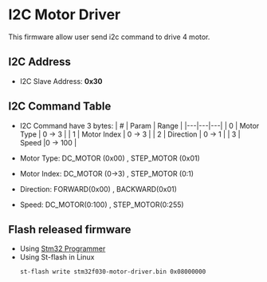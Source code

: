 # I2C Motor Driver
This firmware allow user send i2c command to drive 4 motor.

## I2C Address 
- I2C Slave Address: **0x30**

## I2C Command Table

- I2C Command have 3 bytes:
    | # | Param  | Range  |
    |---|---|---|
    |  0  | Motor Type  |  0 -> 3 | 
    |  1  | Motor Index  |  0 -> 3 | 
    |  2 |  Direction | 0 -> 1  | 
    |  3 |  Speed |0 -> 100    |

- Motor Type: DC_MOTOR (0x00) , STEP_MOTOR (0x01)
- Motor Index: DC_MOTOR (0->3) , STEP_MOTOR (0:1)
- Direction: FORWARD(0x00) , BACKWARD(0x01)
- Speed: DC_MOTOR(0:100) , STEP_MOTOR(0:255)
## Flash released firmware
- Using [Stm32 Programmer](https://www.st.com/en/development-tools/stm32cubeprog.html)
- Using St-flash in Linux
    ```
    st-flash write stm32f030-motor-driver.bin 0x08000000
    ```